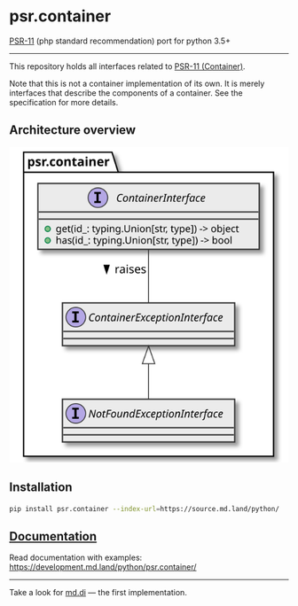 # psr.container

[PSR-11][psr-url] (php standard recommendation) port for python 3.5+

---

This repository holds all interfaces related to [PSR-11 (Container)][psr-url].

Note that this is not a container implementation of its own. 
It is merely interfaces that describe the components of a container.
See the specification for more details.

## Architecture overview

[![Architecture overview][architecture-overview]][architecture-overview]

## Installation

```sh
pip install psr.container --index-url=https://source.md.land/python/
```

## [Documentation](docs/index.md)

Read documentation with examples: https://development.md.land/python/psr.container/

---

Take a look for [md.di](../md.di/) — the first implementation.

[psr-url]: https://github.com/php-fig/fig-standards/blob/master/accepted/PSR-11-container.md
[architecture-overview]: docs/_static/architecture.class-diagram.svg
